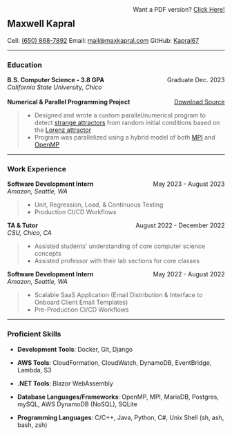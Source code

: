 <div style="float:right">Want a PDF version? <a href="https://github.com/Kapral67/Resume/releases/latest/download/CSCI_mkapral_12-2023.pdf">Click Here!</a></div>

## Maxwell Kapral

Cell: [(650) 868-7892](tel:+16508687892)	Email: [mail@maxkapral.com](mailto:mail@maxkapral.com)	GitHub: [Kapral67](https://github.com/Kapral67)

---

### Education

<div style="float:right;">Graduate Dec. 2023</div><div style="font-weight:bold;">B.S. Computer Science - 3.8 GPA</div>
<div><i>California State University, Chico</i></div>

<br>

<div class="online-only" style="float: right"><a href="https://github.com/Kapral67/Resume/releases/download/lorenzian/lorenzian.tar.gz">Download Source</a></div><div style="font-weight: bold;">Numerical & Parallel Programming Project</div>

> - Designed and wrote a custom parallel/numerical program to detect [strange attractors](https://en.wikipedia.org/wiki/Attractor#Strange_attractor) from random initial conditions based on the [Lorenz attractor](https://en.wikipedia.org/wiki/Lorenz_system)
> - Program was parallelized using a hybrid model of both [MPI](https://en.wikipedia.org/wiki/Message_Passing_Interface) and [OpenMP](https://en.wikipedia.org/wiki/OpenMP)

---

### Work Experience

<div style="float: right">May 2023 - August 2023</div><div style="font-weight: bold;">Software Development Intern</div>
<div><i>Amazon, Seattle, WA</i></div>

> - Unit, Regression, Load, & Continuous Testing
> - Production CI/CD Workflows

<div style="float: right">August 2022 - December 2022</div><div style="font-weight: bold;">TA & Tutor</div>
<div><i>CSU, Chico, CA</i></div>

> - Assisted students' understanding of core computer science concepts
> - Assisted professor with their lab sections for core classes

<div style="float: right">May 2022 - August 2022</div><div style="font-weight: bold;">Software Development Intern</div>
<div><i>Amazon, Seattle, WA</i></div>

> - Scalable SaaS Application (Email Distribution & Interface to Onboard Client Email Templates)
> - Pre-Production CI/CD Workflows

---

### Proficient Skills

- **Development Tools**: Docker, Git, Django

- **AWS Tools**: CloudFormation, CloudWatch, DynamoDB, EventBridge, Lambda, S3

- **.NET Tools**: Blazor WebAssembly

- **Database Languages/Frameworks**: OpenMP, MPI, MariaDB, Postgres, mySQL, AWS DynamoDB (NoSQL), SQLite

- **Programming Languages**: C/C++, Java, Python, C#, Unix Shell (sh, ash, bash, zsh)
